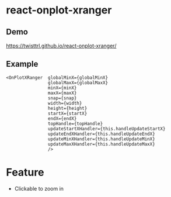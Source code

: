# react-onplot-xranger
## Demo
https://twisttrl.github.io/react-onplot-xranger/

## Example
```
<OnPlotXRanger  globalMinX={globalMinX}
                globalMaxX={globalMaxX}
                minX={minX}
                maxX={maxX}
                snap={snap}
                width={width}
                height={height}
                startX={startX}
                endX={endX}
                topHandle={topHandle}
                updateStartXHandler={this.handleUpdateStartX}
                updateEndXHandler={this.handleUpdateEndX}
                updateMinXHandler={this.handleUpdateMinX}
                updateMaxXHandler={this.handleUpdateMaxX}
                />
```

# Feature
* Clickable to zoom in
